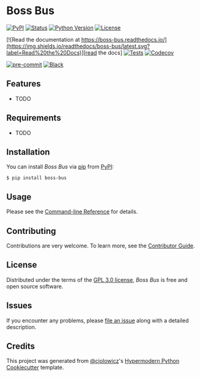 # Boss Bus

[![PyPI](https://img.shields.io/pypi/v/boss-bus.svg)][pypi_]
[![Status](https://img.shields.io/pypi/status/boss-bus.svg)][status]
[![Python Version](https://img.shields.io/pypi/pyversions/boss-bus)][python version]
[![License](https://img.shields.io/pypi/l/boss-bus)][license]

[![Read the documentation at https://boss-bus.readthedocs.io/](https://img.shields.io/readthedocs/boss-bus/latest.svg?label=Read%20the%20Docs)][read the docs]
[![Tests](https://github.com/jimbroze/boss-bus/workflows/Tests/badge.svg)][tests]
[![Codecov](https://codecov.io/gh/jimbroze/boss-bus/branch/main/graph/badge.svg)][codecov]

[![pre-commit](https://img.shields.io/badge/pre--commit-enabled-brightgreen?logo=pre-commit&logoColor=white)][pre-commit]
[![Black](https://img.shields.io/badge/code%20style-black-000000.svg)][black]

[pypi_]: https://pypi.org/project/boss-bus/
[status]: https://pypi.org/project/boss-bus/
[python version]: https://pypi.org/project/boss-bus
[read the docs]: https://boss-bus.readthedocs.io/
[tests]: https://github.com/jimbroze/boss-bus/actions?workflow=Tests
[codecov]: https://app.codecov.io/gh/jimbroze/boss-bus
[pre-commit]: https://github.com/pre-commit/pre-commit
[black]: https://github.com/psf/black

## Features

- TODO

## Requirements

- TODO

## Installation

You can install _Boss Bus_ via [pip] from [PyPI]:

```console
$ pip install boss-bus
```

## Usage

Please see the [Command-line Reference] for details.

## Contributing

Contributions are very welcome.
To learn more, see the [Contributor Guide].

## License

Distributed under the terms of the [GPL 3.0 license][license],
_Boss Bus_ is free and open source software.

## Issues

If you encounter any problems,
please [file an issue] along with a detailed description.

## Credits

This project was generated from [@cjolowicz]'s [Hypermodern Python Cookiecutter] template.

[@cjolowicz]: https://github.com/cjolowicz
[pypi]: https://pypi.org/
[hypermodern python cookiecutter]: https://github.com/cjolowicz/cookiecutter-hypermodern-python
[file an issue]: https://github.com/jimbroze/boss-bus/issues
[pip]: https://pip.pypa.io/

<!-- github-only -->

[license]: https://github.com/jimbroze/boss-bus/blob/main/LICENSE
[contributor guide]: https://github.com/jimbroze/boss-bus/blob/main/CONTRIBUTING.md
[command-line reference]: https://boss-bus.readthedocs.io/en/latest/usage.html
